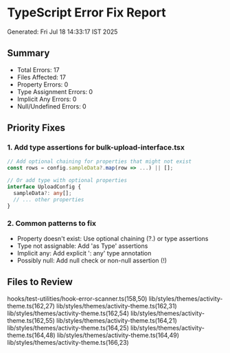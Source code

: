 # TypeScript Error Fix Report

Generated: Fri Jul 18 14:33:17 IST 2025

## Summary
- Total Errors: 17
- Files Affected:       17
- Property Errors:        0
- Type Assignment Errors:        0
- Implicit Any Errors:        0
- Null/Undefined Errors:        0

## Priority Fixes

### 1. Add type assertions for bulk-upload-interface.tsx
```typescript
// Add optional chaining for properties that might not exist
const rows = config.sampleData?.map(row => ...) || [];

// Or add type with optional properties
interface UploadConfig {
  sampleData?: any[];
  // ... other properties
}
```

### 2. Common patterns to fix
- Property doesn't exist: Use optional chaining (?.) or type assertions
- Type not assignable: Add 'as Type' assertions
- Implicit any: Add explicit ': any' type annotation
- Possibly null: Add null check or non-null assertion (!)

## Files to Review
hooks/test-utilities/hook-error-scanner.ts(158,50)
lib/styles/themes/activity-theme.ts(162,27)
lib/styles/themes/activity-theme.ts(162,31)
lib/styles/themes/activity-theme.ts(162,54)
lib/styles/themes/activity-theme.ts(162,55)
lib/styles/themes/activity-theme.ts(164,21)
lib/styles/themes/activity-theme.ts(164,25)
lib/styles/themes/activity-theme.ts(164,48)
lib/styles/themes/activity-theme.ts(164,49)
lib/styles/themes/activity-theme.ts(166,23)
